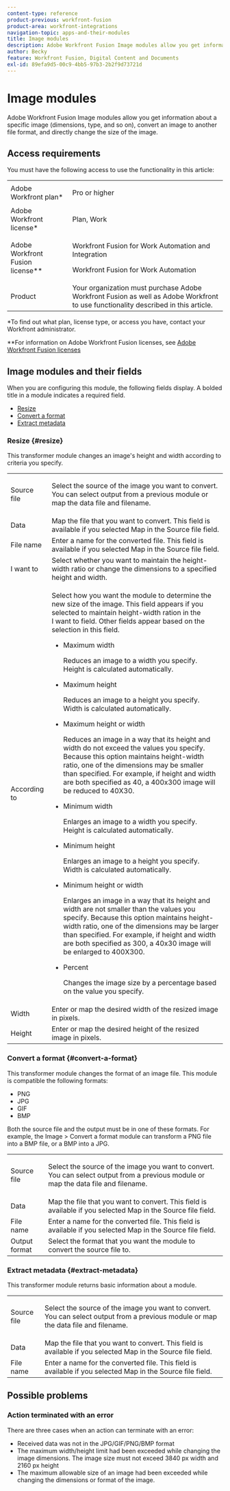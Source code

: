 ```yaml
---
content-type: reference
product-previous: workfront-fusion
product-area: workfront-integrations
navigation-topic: apps-and-their-modules
title: Image modules
description: Adobe Workfront Fusion Image modules allow you get information about a specific image (dimensions, type, and so on), convert an image to another file format, and directly change the size of the image.
author: Becky
feature: Workfront Fusion, Digital Content and Documents
exl-id: 89efa9d5-00c9-4bb5-97b3-2b2f9d73721d
---
```

# Image modules

Adobe Workfront Fusion Image modules allow you get information about a specific image (dimensions, type, and so on), convert an image to another file format, and directly change the size of the image.

## Access requirements

You must have the following access to use the functionality in this article:

<table style="table-layout:auto"> 
 <col> 
 <col> 
 <tbody> 
  <tr> 
   <td role="rowheader">Adobe Workfront plan*</td> 
   <td> <p>Pro or higher</p> </td> 
  </tr> 
  <tr data-mc-conditions=""> 
   <td role="rowheader">Adobe Workfront license*</td> 
   <td> <p>Plan, Work</p> </td> 
  </tr> 
  <tr> 
   <td role="rowheader">Adobe Workfront Fusion license**</td> 
   <td> <p>Workfront Fusion for Work Automation and Integration </p>  <p>Workfront Fusion for Work Automation</p> </td> 
  </tr> 
  <tr> 
   <td role="rowheader">Product</td> 
   <td>Your organization must purchase Adobe Workfront Fusion as well as Adobe Workfront to use functionality described in this article.</td> 
  </tr> 
 </tbody> 
</table>

&#42;To find out what plan, license type, or access you have, contact your Workfront administrator.

&#42;&#42;For information on Adobe Workfront Fusion licenses, see [Adobe Workfront Fusion licenses](../../workfront-fusion/get-started/license-automation-vs-integration.md)

## Image modules and their fields

When you are configuring this module, the following fields display. A bolded title in a module indicates a required field.

* [Resize](#resize) 
* [Convert a format](#convert-a-format) 
* [Extract metadata](#extract-metadata)

### Resize {#resize}

This transformer module changes an image's height and width according to criteria you specify.

<table style="table-layout:auto"> 
 <col data-mc-conditions=""> 
 <col data-mc-conditions=""> 
 <tbody> 
  <tr> 
   <td role="rowheader">Source file</td> 
   <td> <p>Select the source of the image you want to convert. You can select output from a previous module or map the data file and filename. </p> </td> 
  </tr> 
  <tr> 
   <td role="rowheader">Data</td> 
   <td>Map the file that you want to convert. This field is available if you selected Map in the Source file field.</td> 
  </tr> 
  <tr> 
   <td role="rowheader">File name</td> 
   <td>Enter a name for the converted file. This field is available if you selected Map in the Source file field.</td> 
  </tr> 
  <tr> 
   <td role="rowheader">I want to</td> 
   <td>Select whether you want to maintain the height-width ratio or change the dimensions to a specified height and width.</td> 
  </tr> 
  <tr> 
   <td role="rowheader">According to</td> 
   <td> <p>Select how you want the module to determine the new size of the image. This field appears if you selected to maintain height-width ration in the I&nbsp;want to field. Other fields appear based on the selection in this field.</p> 
    <ul> 
     <li> <p>Maximum width</p> <p>Reduces an image to a width you specify. Height is calculated automatically.</p> </li> 
     <li> <p>Maximum height</p> <p>Reduces an image to a height you specify. Width is calculated automatically.</p> </li> 
     <li> <p>Maximum height or width</p> <p>Reduces an image in a way that its height and width do not exceed the values you specify. Because this option maintains height-width ratio, one of the dimensions may be smaller than specified. For example, if height and width are both specified as 40, a 400x300 image will be reduced to 40X30.</p> </li> 
     <li> <p>Minimum width</p> <p>Enlarges an image to a width you specify. Height is calculated automatically.</p> </li> 
     <li> <p>Minimum height</p> <p>Enlarges an image to a height you specify. Width is calculated automatically.</p> </li> 
     <li> <p>Minimum height or width</p> <p>Enlarges an image in a way that its height and width are not smaller than the values you specify. Because this option maintains height-width ratio, one of the dimensions may be larger than specified. For example, if height and width are both specified as 300, a 40x30 image will be enlarged to 400X300.</p> </li> 
     <li> <p>Percent</p> <p>Changes the image size by a percentage based on the value you specify. </p> </li> 
    </ul> </td> 
  </tr> 
  <tr> 
   <td role="rowheader">Width</td> 
   <td>Enter or map the desired width of the resized image in pixels.</td> 
  </tr> 
  <tr> 
   <td role="rowheader">Height</td> 
   <td>Enter or map the desired height of the resized image in pixels.</td> 
  </tr> 
 </tbody> 
</table>

### Convert a format {#convert-a-format}

This transformer module changes the format of an image file. This module is compatible the following formats:

* PNG
* JPG
* GIF
* BMP

Both the source file and the output must be in one of these formats. For example, the Image > Convert a format module can transform a PNG file into a BMP file, or a BMP&nbsp;into a JPG.

<table style="table-layout:auto"> 
 <col data-mc-conditions=""> 
 <col data-mc-conditions=""> 
 <tbody> 
  <tr> 
   <td role="rowheader">Source file</td> 
   <td> <p>Select the source of the image you want to convert. You can select output from a previous module or map the data file and filename. </p> </td> 
  </tr> 
  <tr> 
   <td role="rowheader">Data</td> 
   <td>Map the file that you want to convert. This field is available if you selected Map in the Source file field.</td> 
  </tr> 
  <tr> 
   <td role="rowheader">File name</td> 
   <td>Enter a name for the converted file. This field is available if you selected Map in the Source file field.</td> 
  </tr> 
  <tr> 
   <td role="rowheader">Output format</td> 
   <td>Select the format that you want the module to convert the source file to. </td> 
  </tr> 
 </tbody> 
</table>

### Extract metadata {#extract-metadata}

This transformer module returns basic information about a module.

<table style="table-layout:auto"> 
 <col data-mc-conditions=""> 
 <col data-mc-conditions=""> 
 <tbody> 
  <tr> 
   <td role="rowheader">Source file</td> 
   <td> <p>Select the source of the image you want to convert. You can select output from a previous module or map the data file and filename. </p> </td> 
  </tr> 
  <tr> 
   <td role="rowheader">Data</td> 
   <td>Map the file that you want to convert. This field is available if you selected Map in the Source file field.</td> 
  </tr> 
  <tr> 
   <td role="rowheader">File name</td> 
   <td>Enter a name for the converted file. This field is available if you selected Map in the Source file field.</td> 
  </tr> 
 </tbody> 
</table>

## Possible problems

### Action terminated with an error

There are three cases when an action can terminate with an error:

* Received data was not in the JPG/GIF/PNG/BMP format
* The maximum width/height limit had been exceeded while changing the image dimensions. The image size must not exceed 3840 px width and 2160 px height
* The maximum allowable size of an image had been exceeded while changing the dimensions or format of the image.
